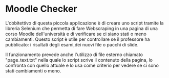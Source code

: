 # Moodle Checker

L'obbitettivo di questa piccola applicazione è di creare uno script tramite la libreria Selenium che permetta di fare Webscraping in una pagina di una corso Moodle dell'università e di verificare se ci siano stati o meno cambiamenti. Questo script è utile per controllare se il professore ha pubblicato: i risultati degli esami,dei nuovi file o pacchi di slide.

Il funzionamento prevede anche l'utilizzo di file esterno chiamato "page_text.txt" nella quale lo script scrive il contenuto della pagina, lo confronta con quello attuale e lo usa come criterio per vedere se ci sono stati cambiamenti o meno.